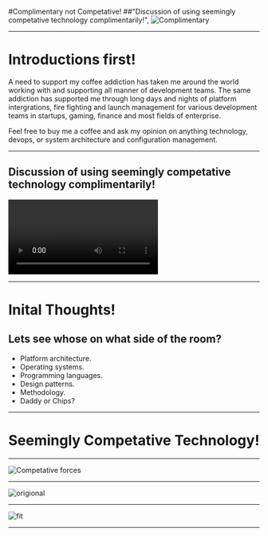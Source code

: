 #Complimentary not Competative!
##"Discussion of using seemingly competative technology complimentarily!",
![Complimentary](https://github.com/abuxton/presentations/blob/master/comp/_images/muppetspairprogramming.jpg?raw=true)

---
# Introductions first! 

A need to support my coffee addiction has taken me around the world working with and supporting all manner of development teams. The same addiction has supported me through long days and nights of platform intergrations, fire fighting and launch management for various development teams in startups, gaming, finance and most fields of enterprise.

Feel free to buy me a coffee and ask my opinion on anything technology, devops, or system architecture and  configuration management.

---
## Discussion of using seemingly competative technology complimentarily!

![inline](https://github.com/abuxton/presentations/blob/master/comp/_avi/muppetspairprogramming.mp4?raw=true)

---

# Inital Thoughts! #
## Lets see whose on what side of the room? ##

* Platform architecture.
* Operating systems.
* Programming languages.
* Design patterns.
* Methodology.
* Daddy or Chips?

---

# Seemingly Competative Technology!
---

![Competative forces](https://raw.githubusercontent.com/abuxton/presentations/master/comp/_images/operating-system.png)

---

![origional](https://raw.githubusercontent.com/abuxton/presentations/master/comp/_images/ITAutomation.png)

---

![fit](https://raw.githubusercontent.com/abuxton/presentations/master/comp/_images/CMs.jpg)

---

